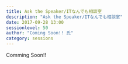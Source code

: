 ```yaml
---
title: Ask the Speaker/ITなんでも相談室
description: "Ask the Speaker/ITなんでも相談室"
date: 2017-09-28 13:00
sessionlevel: 50
author: "Coming Soon!! 氏"
category: sessions
---
```

Comming Soon!!

